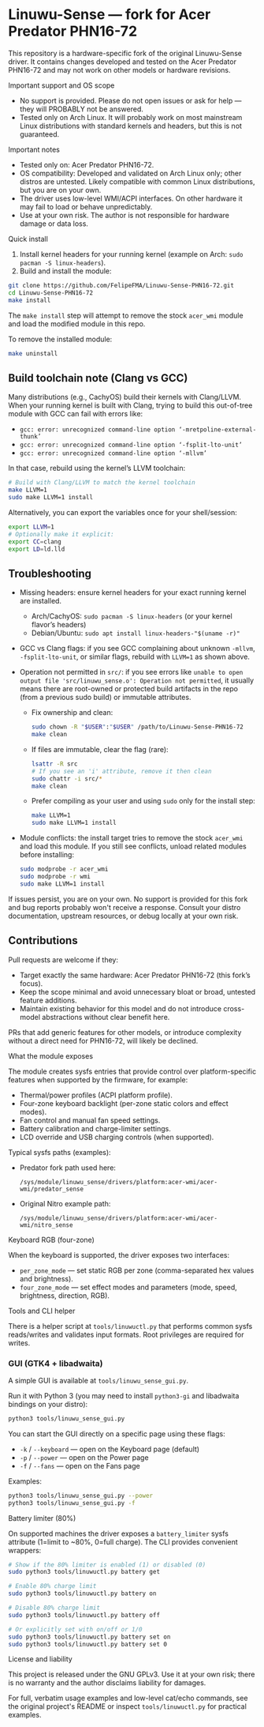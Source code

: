 # Linuwu-Sense — fork for Acer Predator PHN16-72

This repository is a hardware-specific fork of the original Linuwu-Sense driver. It contains changes developed and tested on the Acer Predator PHN16-72 and may not work on other models or hardware revisions.

Important support and OS scope

- No support is provided. Please do not open issues or ask for help — they will PROBABLY not be answered.
- Tested only on Arch Linux. It will probably work on most mainstream Linux distributions with standard kernels and headers, but this is not guaranteed.

Important notes

- Tested only on: Acer Predator PHN16-72.
- OS compatibility: Developed and validated on Arch Linux only; other distros are untested. Likely compatible with common Linux distributions, but you are on your own.
- The driver uses low-level WMI/ACPI interfaces. On other hardware it may fail to load or behave unpredictably.
- Use at your own risk. The author is not responsible for hardware damage or data loss.

Quick install

1. Install kernel headers for your running kernel (example on Arch: `sudo pacman -S linux-headers`).
2. Build and install the module:

```bash
git clone https://github.com/FelipeFMA/Linuwu-Sense-PHN16-72.git
cd Linuwu-Sense-PHN16-72
make install
```

The `make install` step will attempt to remove the stock `acer_wmi` module and load the modified module in this repo.

To remove the installed module:

```bash
make uninstall
```

## Build toolchain note (Clang vs GCC)

Many distributions (e.g., CachyOS) build their kernels with Clang/LLVM. When your running kernel is built with Clang, trying to build this out-of-tree module with GCC can fail with errors like:

- `gcc: error: unrecognized command-line option ‘-mretpoline-external-thunk’`
- `gcc: error: unrecognized command-line option ‘-fsplit-lto-unit’`
- `gcc: error: unrecognized command-line option ‘-mllvm’`

In that case, rebuild using the kernel’s LLVM toolchain:

```bash
# Build with Clang/LLVM to match the kernel toolchain
make LLVM=1
sudo make LLVM=1 install
```

Alternatively, you can export the variables once for your shell/session:

```bash
export LLVM=1
# Optionally make it explicit:
export CC=clang
export LD=ld.lld
```

## Troubleshooting

- Missing headers: ensure kernel headers for your exact running kernel are installed.
  - Arch/CachyOS: `sudo pacman -S linux-headers` (or your kernel flavor’s headers)
  - Debian/Ubuntu: `sudo apt install linux-headers-"$(uname -r)"`

- GCC vs Clang flags: if you see GCC complaining about unknown `-mllvm`, `-fsplit-lto-unit`, or similar flags, rebuild with `LLVM=1` as shown above.

- Operation not permitted in `src/`: if you see errors like `unable to open output file 'src/linuwu_sense.o': Operation not permitted`, it usually means there are root-owned or protected build artifacts in the repo (from a previous sudo build) or immutable attributes.
  - Fix ownership and clean:
    ```bash
    sudo chown -R "$USER":"$USER" /path/to/Linuwu-Sense-PHN16-72
    make clean
    ```
  - If files are immutable, clear the flag (rare):
    ```bash
    lsattr -R src
    # If you see an 'i' attribute, remove it then clean
    sudo chattr -i src/*
    make clean
    ```
  - Prefer compiling as your user and using `sudo` only for the install step:
    ```bash
    make LLVM=1
    sudo make LLVM=1 install
    ```

- Module conflicts: the install target tries to remove the stock `acer_wmi` and load this module. If you still see conflicts, unload related modules before installing:
  ```bash
  sudo modprobe -r acer_wmi
  sudo modprobe -r wmi
  sudo make LLVM=1 install
  ```

If issues persist, you are on your own. No support is provided for this fork and bug reports probably won't receive a response. Consult your distro documentation, upstream resources, or debug locally at your own risk.

## Contributions

Pull requests are welcome if they:

- Target exactly the same hardware: Acer Predator PHN16-72 (this fork’s focus).
- Keep the scope minimal and avoid unnecessary bloat or broad, untested feature additions.
- Maintain existing behavior for this model and do not introduce cross-model abstractions without clear benefit here.

PRs that add generic features for other models, or introduce complexity without a direct need for PHN16-72, will likely be declined.

What the module exposes

The module creates sysfs entries that provide control over platform-specific features when supported by the firmware, for example:

- Thermal/power profiles (ACPI platform profile).
- Four-zone keyboard backlight (per-zone static colors and effect modes).
- Fan control and manual fan speed settings.
- Battery calibration and charge-limiter settings.
- LCD override and USB charging controls (when supported).

Typical sysfs paths (examples):

- Predator fork path used here:

  `/sys/module/linuwu_sense/drivers/platform:acer-wmi/acer-wmi/predator_sense`

- Original Nitro example path:

  `/sys/module/linuwu_sense/drivers/platform:acer-wmi/acer-wmi/nitro_sense`

Keyboard RGB (four-zone)

When the keyboard is supported, the driver exposes two interfaces:

- `per_zone_mode` — set static RGB per zone (comma-separated hex values and brightness).
- `four_zone_mode` — set effect modes and parameters (mode, speed, brightness, direction, RGB).

Tools and CLI helper

There is a helper script at `tools/linuwuctl.py` that performs common sysfs reads/writes and validates input formats. Root privileges are required for writes.

### GUI (GTK4 + libadwaita)

A simple GUI is available at `tools/linuwu_sense_gui.py`.

Run it with Python 3 (you may need to install `python3-gi` and libadwaita bindings on your distro):

```bash
python3 tools/linuwu_sense_gui.py
```

You can start the GUI directly on a specific page using these flags:

- `-k` / `--keyboard` — open on the Keyboard page (default)
- `-p` / `--power` — open on the Power page
- `-f` / `--fans` — open on the Fans page

Examples:

```bash
python3 tools/linuwu_sense_gui.py --power
python3 tools/linuwu_sense_gui.py -f
```

Battery limiter (80%)

On supported machines the driver exposes a `battery_limiter` sysfs attribute (1=limit to ~80%, 0=full charge). The CLI provides convenient wrappers:

```bash
# Show if the 80% limiter is enabled (1) or disabled (0)
sudo python3 tools/linuwuctl.py battery get

# Enable 80% charge limit
sudo python3 tools/linuwuctl.py battery on

# Disable 80% charge limit
sudo python3 tools/linuwuctl.py battery off

# Or explicitly set with on/off or 1/0
sudo python3 tools/linuwuctl.py battery set on
sudo python3 tools/linuwuctl.py battery set 0
```

License and liability

This project is released under the GNU GPLv3. Use it at your own risk; there is no warranty and the author disclaims liability for damages.

For full, verbatim usage examples and low-level cat/echo commands, see the original project's README or inspect `tools/linuwuctl.py` for practical examples.

